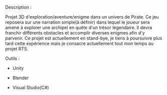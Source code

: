 Description :

Projet 3D d'exploration/aventure/enigme dans un univers de Pirate.
Ce jeu reposera sur une narration simple(à définir) dans lequel le joueur sera amené à explorer une archipel en quête d'un trésor légendaire. Il devra franchir différents obstacles et accomplir diverses enigmes afin d'y parvenir.
Ce projet est actuellement en stand-bye, je tiens à poursuivre plus tard cette expérience mais je consacre actuellement tout mon temps au projet RTS.

Outils :

- Unity

- Blender

- Visual Studio(C#)


